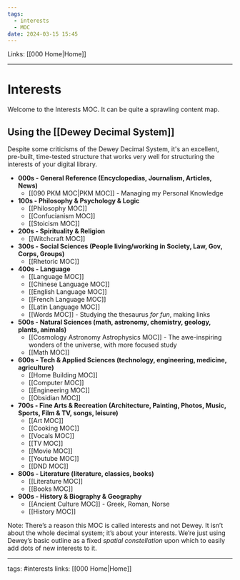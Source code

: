 ```yaml
---
tags:
  - interests
  - MOC
date: 2024-03-15 15:45
---
```

Links: [[000 Home|Home]]

---
# Interests 
Welcome to the Interests MOC. It can be quite a sprawling content map. 
## Using the [[Dewey Decimal System]]
Despite some criticisms of the Dewey Decimal System, it's an excellent, pre-built, time-tested structure that works very well for structuring the interests of your digital library.

- **000s - General Reference (Encyclopedias, Journalism, Articles, News)**
	- [[090 PKM MOC|PKM MOC]] - Managing my Personal Knowledge
- **100s - Philosophy & Psychology & Logic** 
	- [[Philosophy MOC]]
	- [[Confucianism MOC]]
	- [[Stoicism MOC]]
- **200s - Spirituality & Religion**
	- [[Witchcraft MOC]]
- **300s - Social Sciences (People living/working in Society, Law, Gov, Corps, Groups)**
	- [[Rhetoric MOC]]
- **400s - Language**
	- [[Language MOC]]
	- [[Chinese Language MOC]]
	- [[English Language MOC]]
	- [[French Language MOC]]
	- [[Latin Language MOC]]
	- [[Words MOC]] - Studying the thesaurus *for fun*, making links 
- **500s - Natural Sciences (math, astronomy, chemistry, geology, plants, animals)**
	- [[Cosmology Astronomy Astrophysics MOC]] - The awe-inspiring wonders of the universe, with more focused study
	- [[Math MOC]]
- **600s - Tech & Applied Sciences (technology, engineering, medicine, agriculture)**
	- [[Home Building MOC]]
	- [[Computer MOC]]
	- [[Engineering MOC]]
	- [[Obsidian MOC]]
- **700s - Fine Arts & Recreation (Architecture, Painting, Photos, Music, Sports, Film & TV, songs, leisure)**
	- [[Art MOC]]
	- [[Cooking MOC]]
	- [[Vocals MOC]]
	- [[TV MOC]]
	- [[Movie MOC]]
	- [[Youtube MOC]]
	- [[DND MOC]]
- **800s - Literature (literature, classics, books)**
	- [[Literature MOC]]
	- [[Books MOC]]
- **900s - History & Biography & Geography**
	- [[Ancient Culture MOC]] - Greek, Roman, Norse
	- [[History MOC]]

Note: There’s a reason this MOC is called interests and not Dewey. It isn’t about the whole decimal system; it’s about your interests. We’re just using Dewey’s basic outline as a fixed _spatial constellation_ upon which to easily add dots of new interests to it.

---
tags: #interests 
links: [[000 Home|Home]]